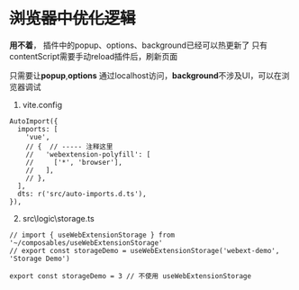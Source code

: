 


# ~~浏览器中优化逻辑~~  
**用不着**， 插件中的popup、options、background已经可以热更新了
只有contentScript需要手动reload插件后，刷新页面

只需要让**popup**,**options** 通过localhost访问，**background**不涉及UI，可以在浏览器调试

1. vite.config
```
AutoImport({
  imports: [
    'vue',
    // {  // ----- 注释这里
    //   'webextension-polyfill': [
    //     ['*', 'browser'],
    //   ],
    // },
  ],
  dts: r('src/auto-imports.d.ts'),
}),
```

2. src\logic\storage.ts
```
// import { useWebExtensionStorage } from '~/composables/useWebExtensionStorage'
// export const storageDemo = useWebExtensionStorage('webext-demo', 'Storage Demo')

export const storageDemo = 3 // 不使用 useWebExtensionStorage
```





